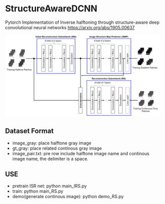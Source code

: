 # StructureAwareDCNN
Pytorch Implementation of Inverse halftoning through structure-aware deep convolutional neural networks https://arxiv.org/abs/1905.00637

![](.\log\img\net.jpg)

## Dataset Format

- image_gray: place halftone gray image
- gt_gray: place related continous gray image
- image_pair.txt: pre row include halftone image name and continous image name, the delimiter is a space.

## USE

- pretrain ISR net: python main_IRS.py
- train: python main_RS.py
- demo(generate continous image): python demo_RS.py